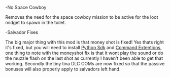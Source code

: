 -No Space Cowboy

Removes the need for the space cowboy mission to be active for the loot midget to spawn in the toilet.

-Salvador Fixes

The big major thing with this mod is that money shot is fixed! Yes thats right it's fixed, but you will need to install [Python Sdk](https://bl-sdk.github.io/) and [Command Extentions](https://bl-sdk.github.io/mods/CommandExtensions/), one thing to note with the moneyshot fix is that it wont play the sound or do the muzzle flash on the last shot as currently I haven't been able to get that working. Secondly the tiny tina DLC COMs are now fixed so that the passive bonuses will also properly apply to salvadors left hand.
